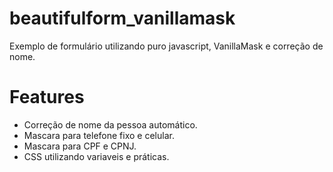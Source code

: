 # beautifulform_vanillamask
Exemplo de formulário utilizando puro javascript, VanillaMask e correção de nome.

# Features
- Correção de nome da pessoa automático.
- Mascara para telefone fixo e celular.
- Mascara para CPF e CPNJ.
- CSS utilizando variaveis e práticas. 


